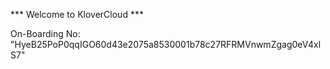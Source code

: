 *** Welcome to KloverCloud ***

On-Boarding No: &#34;HyeB25PoP0qqIGO60d43e2075a8530001b78c27RFRMVnwmZgag0eV4xlS7&#34;
